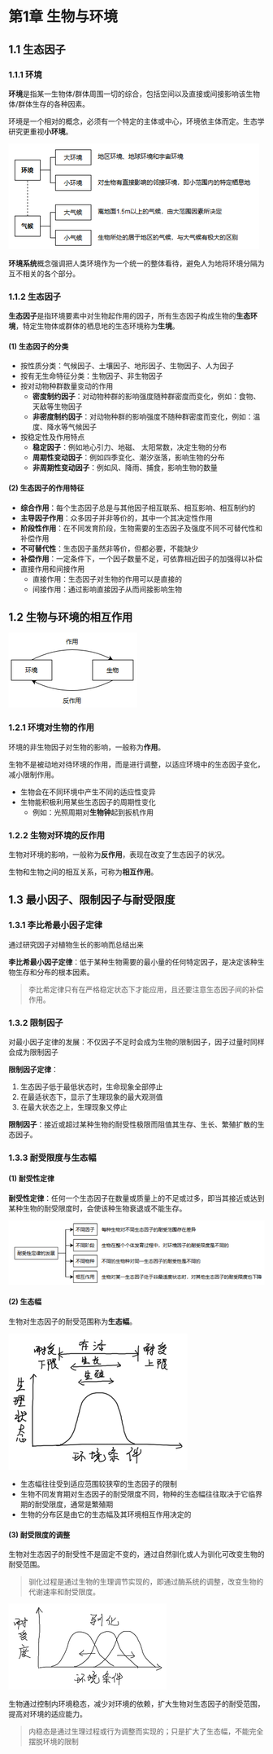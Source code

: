 # 第1章 生物与环境

## 1.1 生态因子

### 1.1.1 环境

**环境**是指某一生物体/群体周围一切的综合，包括空间以及直接或间接影响该生物体/群体生存的各种因素。

环境是一个相对的概念，必须有一个特定的主体或中心，环境依主体而定。生态学研究更重视**小环境**。

![img](img/img004.png)

**环境系统**概念强调把人类环境作为一个统一的整体看待，避免人为地将环境分隔为互不相关的各个部分。

### 1.1.2 生态因子

**生态因子**是指环境要素中对生物起作用的因子，所有生态因子构成生物的**生态环境**，特定生物体或群体的栖息地的生态环境称为**生境**。

#### (1) 生态因子的分类

* 按性质分类：气候因子、土壤因子、地形因子、生物因子、人为因子
* 按有无生命特征分类：生物因子、非生物因子
* 按对动物种群数量变动的作用
  * **密度制约因子**：对动物种群的影响强度随种群密度而变化，例如：食物、天敌等生物因子
  * **非密度制约因子**：对动物种群的影响强度不随种群密度而变化，例如：温度、降水等气候因子
* 按稳定性及作用特点
  * **稳定因子**：例如地心引力、地磁、 太阳常数，决定生物的分布
  * **周期性变动因子**：例如四季变化、潮汐涨落，影响生物的分布
  * **非周期性变动因子**：例如风、降雨、捕食，影响生物的数量

#### (2) 生态因子的作用特征

* **综合作用**：每个生态因子总是与其他因子相互联系、相互影响、相互制约的
* **主导因子作用**：众多因子并非等价的，其中一个其决定性作用
* **阶段性作用**：在不同发育阶段，生物需要的生态因子及强度不同不可替代性和补偿作用
* **不可替代性**：生态因子虽然非等价，但都必要，不能缺少
* **补偿作用**：一定条件下，一个因子数量不足，可依靠相近因子的加强得以补偿
* 直接作用和间接作用
  * 直接作用：生态因子对生物的作用可以是直接的
  * 间接作用：通过影响直接因子从而间接影响生物

## 1.2 生物与环境的相互作用

![img](img/img005.png)

### 1.2.1 环境对生物的作用

环境的非生物因子对生物的影响，一般称为**作用**。

生物不是被动地对待环境的作用，而是进行调整，以适应环境中的生态因子变化，减小限制作用。

* 生物会在不同环境中产生不同的适应性变异
* 生物能积极利用某些生态因子的周期性变化
  * 例如：光照周期对**生物钟**起到扳机作用

### 1.2.2 生物对环境的反作用

生物对环境的影响，一般称为**反作用**，表现在改变了生态因子的状况。

生物和生物之间的相互关系，可称为**相互作用**。

## 1.3 最小因子、限制因子与耐受限度

### 1.3.1 李比希最小因子定律

通过研究因子对植物生长的影响而总结出来

**李比希最小因子定律**：低于某种生物需要的最小量的任何特定因子，是决定该种生物生存和分布的根本因素。

> 李比希定律只有在严格稳定状态下才能应用，且还要注意生态因子间的补偿作用。

### 1.3.2 限制因子

对最小因子定律的发展：不仅因子不足时会成为生物的限制因子，因子过量时同样会成为限制因子

**限制因子定律**：

1. 生态因子低于最低状态时，生命现象全部停止
2. 在最适状态下，显示了生理现象的最大观测值
3. 在最大状态之上，生理现象又停止

**限制因子**：接近或超过某种生物的耐受性极限而阻值其生存、生长、繁殖扩散的生态因子。

### 1.3.3 耐受限度与生态幅

#### (1) 耐受性定律

**耐受性定律**：任何一个生态因子在数量或质量上的不足或过多，即当其接近或达到某种生物的耐受限度时，会使该种生物衰退或不能生存。

![image-20201006222955937](img/img014.png)

#### (2) 生态幅

生物对生态因子的耐受范围称为**生态幅**。

![image-20201005231745840](img/img006.png)

* 生态幅往往受到适应范围较狭窄的生态因子的限制
* 生物不同发育期对生态因子的耐受限度不同，物种的生态幅往往取决于它临界期的耐受限度，通常是繁殖期
* 生物的分布区是由它的生态幅及其环境相互作用决定的

#### (3) 耐受限度的调整

生物对生态因子的耐受性不是固定不变的，通过自然驯化或人为驯化可改变生物的耐受范围。

>  驯化过程是通过生物的生理调节实现的，即通过酶系统的调整，改变生物的代谢速率和耐受限度。

![image-20201005232029595](img/img007.png)

生物通过控制内环境稳态，减少对环境的依赖，扩大生物对生态因子的耐受范围，提高对环境的适应能力。

> 内稳态是通过生理过程或行为调整而实现的；只是扩大了生态幅，不能完全摆脱环境的限制
>